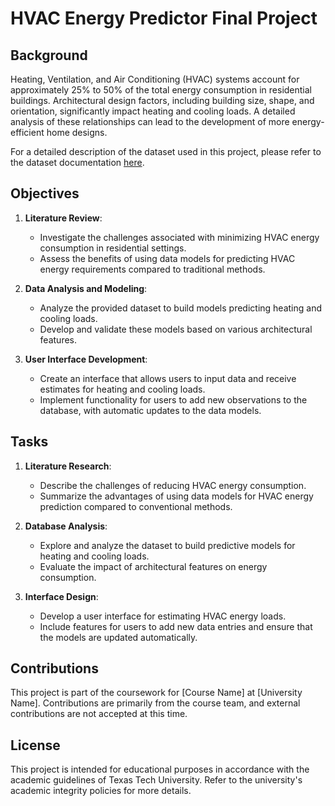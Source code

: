 # HVAC Energy Predictor Final Project

## Background

Heating, Ventilation, and Air Conditioning (HVAC) systems account for approximately 25% to 50% of the total energy consumption in residential buildings. Architectural design factors, including building size, shape, and orientation, significantly impact heating and cooling loads. A detailed analysis of these relationships can lead to the development of more energy-efficient home designs.

For a detailed description of the dataset used in this project, please refer to the dataset documentation [here](https://archive.ics.uci.edu/dataset/242/energy+efficiency).

## Objectives

1. **Literature Review**:
   - Investigate the challenges associated with minimizing HVAC energy consumption in residential settings.
   - Assess the benefits of using data models for predicting HVAC energy requirements compared to traditional methods.

2. **Data Analysis and Modeling**:
   - Analyze the provided dataset to build models predicting heating and cooling loads.
   - Develop and validate these models based on various architectural features.

3. **User Interface Development**:
   - Create an interface that allows users to input data and receive estimates for heating and cooling loads.
   - Implement functionality for users to add new observations to the database, with automatic updates to the data models.

## Tasks

1. **Literature Research**:
   - Describe the challenges of reducing HVAC energy consumption.
   - Summarize the advantages of using data models for HVAC energy prediction compared to conventional methods.

2. **Database Analysis**:
   - Explore and analyze the dataset to build predictive models for heating and cooling loads.
   - Evaluate the impact of architectural features on energy consumption.

3. **Interface Design**:
   - Develop a user interface for estimating HVAC energy loads.
   - Include features for users to add new data entries and ensure that the models are updated automatically.


## Contributions

This project is part of the coursework for [Course Name] at [University Name]. Contributions are primarily from the course team, and external contributions are not accepted at this time.

## License

This project is intended for educational purposes in accordance with the academic guidelines of Texas Tech University. Refer to the university's academic integrity policies for more details.

